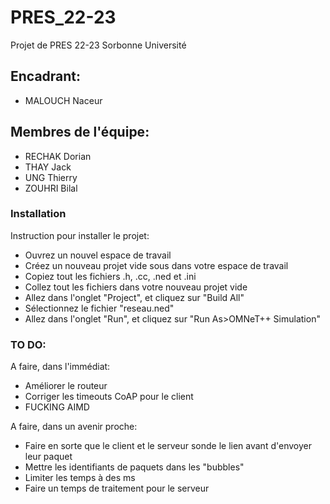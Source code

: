# PRES_22-23
Projet de PRES 22-23 Sorbonne Université 

## Encadrant:
- MALOUCH Naceur

## Membres de l'équipe:
- RECHAK Dorian
- THAY Jack
- UNG Thierry
- ZOUHRI Bilal

### Installation
Instruction pour installer le projet:
* Ouvrez un nouvel espace de travail
* Créez un nouveau projet vide sous dans votre espace de travail
* Copiez tout les fichiers .h, .cc, .ned et .ini
* Collez tout les fichiers dans votre nouveau projet vide
* Allez dans l'onglet "Project", et cliquez sur "Build All"
* Sélectionnez le fichier "reseau.ned"
* Allez dans l'onglet "Run", et cliquez sur "Run As>OMNeT++ Simulation"

### TO DO:
A faire, dans l'immédiat:
- Améliorer le routeur
- Corriger les timeouts CoAP pour le client
- FUCKING AIMD

A faire, dans un avenir proche:
- Faire en sorte que le client et le serveur sonde le lien avant d'envoyer leur paquet
- Mettre les identifiants de paquets dans les "bubbles"
- Limiter les temps à des ms
- Faire un temps de traitement pour le serveur
